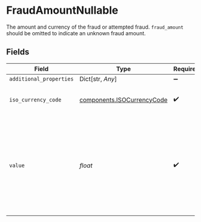 # FraudAmountNullable

The amount and currency of the fraud or attempted fraud.
`fraud_amount` should be omitted to indicate an unknown fraud amount.


## Fields

| Field                                                                                                                                   | Type                                                                                                                                    | Required                                                                                                                                | Description                                                                                                                             | Example                                                                                                                                 |
| --------------------------------------------------------------------------------------------------------------------------------------- | --------------------------------------------------------------------------------------------------------------------------------------- | --------------------------------------------------------------------------------------------------------------------------------------- | --------------------------------------------------------------------------------------------------------------------------------------- | --------------------------------------------------------------------------------------------------------------------------------------- |
| `additional_properties`                                                                                                                 | Dict[str, *Any*]                                                                                                                        | :heavy_minus_sign:                                                                                                                      | N/A                                                                                                                                     |                                                                                                                                         |
| `iso_currency_code`                                                                                                                     | [components.ISOCurrencyCode](../../models/components/isocurrencycode.md)                                                                | :heavy_check_mark:                                                                                                                      | An ISO-4217 currency code.                                                                                                              |                                                                                                                                         |
| `value`                                                                                                                                 | *float*                                                                                                                                 | :heavy_check_mark:                                                                                                                      | The amount value.<br/>This value can be 0 to indicate no money was lost.<br/>Must not contain more than two digits of precision (e.g., `1.23`). | 100                                                                                                                                     |